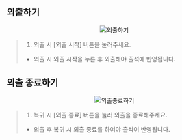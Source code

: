 ## 외출하기

<p align = "center">
<img  alt="외출하기" src="https://github.com/user-attachments/assets/1424e278-c557-42f5-bf99-7f5ca1b6e86c">
<p/>

>1. 외출 시 [외출 시작] 버튼을 눌러주세요.
> * 외출 시 외출 시작을 누른 후 외출해야 출석에 반영됩니다.

## 외출 종료하기

<p align = "center">
<img  alt="외출종료하기" src="https://github.com/user-attachments/assets/63eb0231-b27c-40cc-b831-3ba8c87affba">
<p/>

>1. 복귀 시 [외출 종료] 버튼을 눌러 외출을 종료해주세요.
> * 외출 후 복귀 시 외출 종료를 하여야 출석이 반영됩니다.
